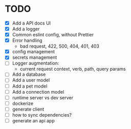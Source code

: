 # TODO

- [x] Add a API docs UI
- [x] Add a logger
- [x] Common eslint config, without Prettier
- [x] Error handling
  - bad request, 422, 500, 404, 401, 403
- [x] config management
- [x] secrets management
- [ ] Logger augmentation:
  - current request context, verb, path, query params
- [ ] Add a database
- [ ] Add a user model
- [ ] Add a pet model
- [ ] Add a connection model
- [ ] runtime server vs dev server
- [ ] dockerize
- [ ] generate client
- [ ] how to sync dependencies?
- [ ] generate an api app

